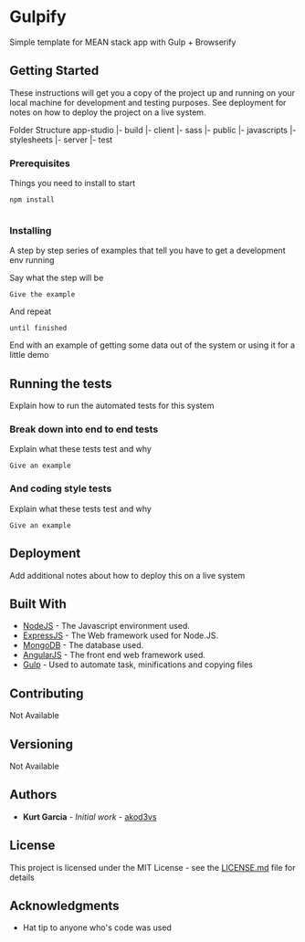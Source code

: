 # Gulpify

Simple template for MEAN stack app with Gulp + Browserify 

## Getting Started

These instructions will get you a copy of the project up and running on your local machine for development and testing purposes. See deployment for notes on how to deploy the project on a live system.

Folder Structure
app-studio
|- build
|- client
   |- sass
|- public
   |- javascripts
   |- stylesheets
|- server
|- test

### Prerequisites

Things you need to install to start

```
npm install


```

### Installing

A step by step series of examples that tell you have to get a development env running

Say what the step will be

```
Give the example
```

And repeat

```
until finished
```

End with an example of getting some data out of the system or using it for a little demo

## Running the tests

Explain how to run the automated tests for this system

### Break down into end to end tests

Explain what these tests test and why

```
Give an example
```

### And coding style tests

Explain what these tests test and why

```
Give an example
```

## Deployment

Add additional notes about how to deploy this on a live system

## Built With

* [NodeJS](https://nodejs.org/) - The Javascript environment used.
* [ExpressJS](http://expressjs.com/) - The Web framework used for Node.JS.
* [MongoDB](https://www.mongodb.com/) - The database used.
* [AngularJS](https://angularjs.org/) - The front end web framework used.
* [Gulp](http://gulpjs.com/) - Used to automate task, minifications and copying files

## Contributing

Not Available

## Versioning

Not Available
 

## Authors

* **Kurt Garcia** - *Initial work* - [akod3vs](https://github.com/akod3vs) 

## License

This project is licensed under the MIT License - see the [LICENSE.md](LICENSE.md) file for details

## Acknowledgments

* Hat tip to anyone who's code was used
 


